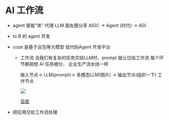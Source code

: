 # AI 工作流
  - agent 智能"体"  代理  LLM
    朋友圈分享 
    AIGC -> Agent (时代) -> AGI

  - to B 的 agent 开发

  - coze 是基于豆包等大模型 低代码Agent 开发平台
    - 工作流
      当我们有复杂的任务交给LLM时，prompt 就让位给工作流
      每个环节都把控
      AI 任务细分， 企业生产流水线一样

      输入节点-> LLM(prompt)-> 多模态LLM(图片) -> 输出节点(组织一下)
      工作节点

      ![](https://p9-xtjj-sign.byteimg.com/tos-cn-i-73owjymdk6/8a921790bbbc4365813f39914eaeb848~tplv-73owjymdk6-jj-mark-v1:0:0:0:0:5o6Y6YeR5oqA5pyv56S-5Yy6IEAg6Ziz54Gr6ZSF:q75.awebp?rk3s=f64ab15b&x-expires=1733229010&x-signature=Fnp6WSeVmR9BQwKgvfcWjOtuSn4%3D)

      [百度](https://www.baidu.com)

- 把应用交给工作流处理